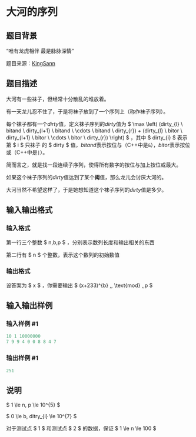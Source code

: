 # 大河的序列

## 题目背景

“唯有龙虎相伴 最是脉脉深情”

题目来源：[KingSann](https://www.luogu.org/space/show?uid=47111)

## 题目描述

大河有一些袜子，但经常十分散乱的堆放着。

有一天龙儿忍不住了，于是将袜子放到了一个序列上（称作袜子序列）。

每个袜子都有一个$dirty$值，定义袜子序列的$dirty$值为 $ \max \left( (dirty_{l} \ bitand \ dirty_{l+1} \ bitand \ \cdots \ bitand \ dirty_{r}) + (dirty_{l} \ bitor \ dirty_{l+1} \ bitor \ \cdots \ bitor \ dirty_{r}) \right) $ ，其中 $ dirty_{i} $ 表示 第 $ i $ 只袜子 的 $ dirty $ 值，$bitand$表示按位与（C++中是`&`），$bitor$表示按位或（C++中是`|`）。

简而言之，就是找一段连续子序列，使得所有数字的按位与加上按位或最大。

如果这个袜子序列的$dirty$值达到了某个**阈**值，那么龙儿会讨厌大河的。

大河当然不希望这样了，于是她想知道这个袜子序列的$dirty$值是多少。

## 输入输出格式

### 输入格式

第一行三个整数 $ n,b,p $ ，分别表示数列长度和输出相关的东西

第二行有 $ n $ 个整数，表示这个数列的初始数值

### 输出格式

设答案为 $ x $ ，你需要输出 $ (x+233)^{b} \,\, \text{mod} \,\,p $

## 输入输出样例

### 输入样例 #1

```cpp
10 1 10000000
7 9 9 4 0 0 8 8 4 7
```


### 输出样例 #1

```cpp
251
```


## 说明

$ 1 \le n, p \le 10^{5} $

$ 0 \le b, ditry_{i} \le 10^{7} $

对于测试点 $ 1 $ 和测试点 $ 2 $ 的数据，保证 $ 1 \le n \le 100 $

